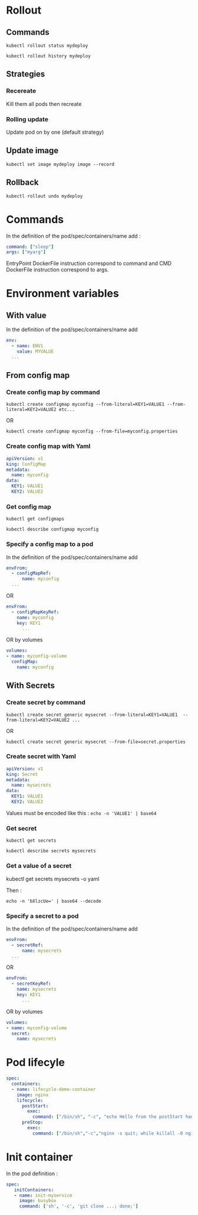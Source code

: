 # Rollout

## Commands

`kubectl rollout status mydeploy`

`kubectl rollout history mydeploy`

## Strategies

### Recereate

Kill them all pods then recreate

### Rolling update

Update pod on by one (default strategy)

## Update image

`kubectl set image mydeploy image --record`

## Rollback

`kubectl rollout undo mydeploy`

# Commands

In the definition of the pod/spec/containers/name add :

```yaml
command: ["sleep"]
args: ["myarg"]
```

EntryPoint DockerFile instruction correspond to command and CMD DockerFile instruction  correspond to args.

# Environment variables

## With value

In the definition of the pod/spec/containers/name add

```yaml
env:
  - name: ENV1
    value: MYVALUE
  ...
```

## From config map

### Create config map by command

`kubectl create configmap myconfig --from-literal=KEY1=VALUE1 --from-literal=KEY2=VALUE2 etc...`

OR

`kubectl create configmap myconfig --from-file=myconfig.properties`

### Create config map with Yaml

```yaml
apiVersion: v1
king: ConfigMap
metadata:
  name: myconfig
data:
  KEY1: VALUE1
  KEY2: VALUE2
```

### Get config map

`kubectl get configmaps`

`kubectl describe configmap myconfig`

### Specify a config map to a pod

In the definition of the pod/spec/containers/name add

```yaml
envFrom:
  - configMapRef:
      name: myconfig
  ...
```

OR

```yaml
envFrom:
  - configMapKeyRef:
    name: myconfig
    key: KEY1
      ...
```

OR by volumes

```yaml
volumes: 
- name: myconfig-volume
  configMap:
    name: myconfig
```

## With Secrets

### Create secret by command

`kubectl create secret generic mysecret --from-literal=KEY1=VALUE1  --from-literal=KEY2=VALUE2 ...`

OR

`kubectl create secret generic mysecret --from-file=secret.properties`

### Create secret  with Yaml

```yaml
apiVersion: v1
king: Secret
metadata:
  name: mysecrets
data:
  KEY1: VALUE1
  KEY2: VALUE2
```

Values must be encoded like this :
`echo -n 'VALUE1' | base64`

### Get secret

`kubectl get secrets`

`kubectl describe secrets mysecrets`

### Get a value of a secret

kubectl get secrets mysecrets -o yaml

Then : 

`echo -n 'bXlzcUe=' | base64 --decode`

### Specify a secret to a pod

In the definition of the pod/spec/containers/name add

```yaml
envFrom:
  - secretRef:
      name: mysecrets
  ...
```

OR

```yaml
envFrom:
  - secretKeyRef:
    name: mysecrets
    key: KEY1
      ...
```

OR by volumes

```yaml
volumes: 
- name: myconfig-volume
  secret:
    name: mysecrets
```

# Pod lifecyle

```yaml
spec:
  containers:
  - name: lifecycle-demo-container
    image: nginx
    lifecycle:
      postStart:
        exec:
          command: ["/bin/sh", "-c", "echo Hello from the postStart handler > /usr/share/message"]
      preStop:
        exec:
          command: ["/bin/sh","-c","nginx -s quit; while killall -0 nginx; do sleep 1; done"]
```

# Init container

In the pod definition : 

```yaml
spec:
   initContainers:
   - name: init-myservice
     image: busybox    
     command: ['sh', '-c', 'git clone ...; done;']
```


